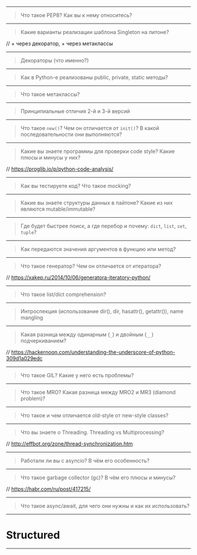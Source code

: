
---
> Что такое PEP8? Как вы к нему относитесь?


---
> Какие варианты реализации шаблона Singleton на питоне?

// + через декоратор, + через метаклассы

---
> Декораторы (что именно?)


---
> Как в Python-е реализованы public, private, static методы?


---
> Что такое метаклассы?


---
> Принципиальные отличия 2-й и 3-й версий


---
> Что такое `new()`? Чем он отличается от `init()`? В какой последовательности они выполняются?


---
> Какие вы знаете программы для проверки code style? Какие плюсы и минусы у них?

// <https://proglib.io/p/python-code-analysis/>


---
> Как вы тестируете код? Что такое mocking?


---
> Какие вы знаете структуры данных в пайтоне? Какие из них являются mutable/immutable?


---
> Где будет быстрее поиск, а где перебор и почему: `dict`, `list`, `set`, `tuple`?


---
> Как передаются значения аргументов в функцию или метод?


---
> Что такое генератор? Чем он отличается от итератора?

// <https://xakep.ru/2014/10/06/generatora-iteratory-python/>

---
> Что такое list/dict comprehension?


---
> Интроспекция (использование dir(), dir, hasattr(), getattr()), name mangling


---
> Какая разница между одинарным (`_`) и двойным (`__`) подчеркиванием?

// <https://hackernoon.com/understanding-the-underscore-of-python-309d1a029edc>


---
> Что такое GIL? Какие у него есть проблемы?


---
> Что такое MRO? Какая разница между MRO2 и MR3 (diamond problem)?


---
> Что такое и чем отличается old-style от new-style classes?


---
> Что вы знаете о Threading. Threading vs Multiprocessing?

// <http://effbot.org/zone/thread-synchronization.htm>

---
> Работали ли вы с asyncio? В чём его особенность?


---
> Что такое garbage collector (gc)? В чём его плюсы и минусы?

// <https://habr.com/ru/post/417215/>

---
> Что такое async/await, для чего они нужны и как их использовать?

---

# Structured

---


